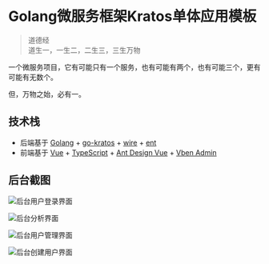 # Golang微服务框架Kratos单体应用模板

> 道德经  
> 道生一，一生二，二生三，三生万物
 
一个微服务项目，它有可能只有一个服务，也有可能有两个，也有可能三个，更有可能有无数个。

但，万物之始，必有一。

## 技术栈

- 后端基于 [Golang](https://go.dev/) + [go-kratos](https://go-kratos.dev/) + [wire](https://github.com/google/wire) + [ent](https://entgo.io/docs/getting-started/)
- 前端基于 [Vue](https://vuejs.org/) + [TypeScript](https://www.typescriptlang.org/) + [Ant Design Vue](https://antdv.com/) + [Vben Admin](https://doc.vben.pro/)

## 后台截图

![后台用户登录界面](./docs/images/admin_login_page.png)

![后台分析界面](./docs/images/admin_dashboard.png)

![后台用户管理界面](./docs/images/admin_user_management.png)

![后台创建用户界面](./docs/images/admin_create_user.png)
